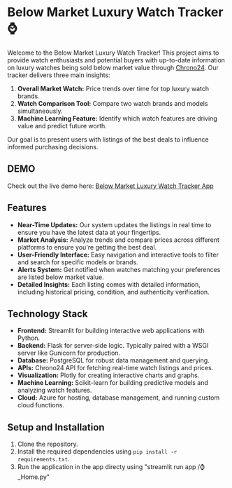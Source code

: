 # Below Market Luxury Watch Tracker ⌚

Welcome to the Below Market Luxury Watch Tracker! This project aims to provide watch enthusiasts and potential buyers with up-to-date information on luxury watches being sold below market value through [Chrono24](www.chrono24.com). Our tracker delivers three main insights:

1. **Overall Market Watch:** Price trends over time for top luxury watch brands.
2. **Watch Comparison Tool:** Compare two watch brands and models simultaneously.
3. **Machine Learning Feature:** Identify which watch features are driving value and predict future worth.

Our goal is to present users with listings of the best deals to influence informed purchasing decisions.

## DEMO

Check out the live demo here: [Below Market Luxury Watch Tracker App](https://share.streamlit.io/abhishekpatnaik/below-market-luxury-watch-tracker/main/app.py)

## Features

- **Near-Time Updates:** Our system updates the listings in real time to ensure you have the latest data at your fingertips.
- **Market Analysis:** Analyze trends and compare prices across different platforms to ensure you're getting the best deal.
- **User-Friendly Interface:** Easy navigation and interactive tools to filter and search for specific models or brands.
- **Alerts System:** Get notified when watches matching your preferences are listed below market value.
- **Detailed Insights:** Each listing comes with detailed information, including historical pricing, condition, and authenticity verification.

## Technology Stack

- **Frontend:** Streamlit for building interactive web applications with Python.
- **Backend:** Flask for server-side logic. Typically paired with a WSGI server like Gunicorn for production.
- **Database:** PostgreSQL for robust data management and querying.
- **APIs:** Chrono24 API for fetching real-time watch listings and prices.
- **Visualization:** Plotly for creating interactive charts and graphs.
- **Machine Learning:** Scikit-learn for building predictive models and analyzing watch features.
- **Cloud:** Azure for hosting, database management, and running custom cloud functions.

## Setup and Installation

1. Clone the repository.
2. Install the required dependencies using `pip install -r requirements.txt`.
3. Run the application in the app directy using "streamlit run app /⌚_Home.py"

